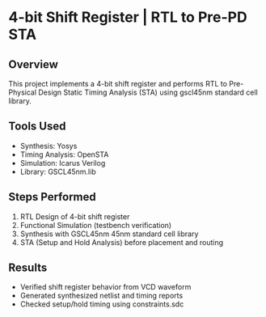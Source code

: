 # 4-bit Shift Register | RTL to Pre-PD STA

## Overview
This project implements a 4-bit shift register and performs RTL to Pre-Physical Design Static Timing Analysis (STA) using gscl45nm standard cell library.

## Tools Used
- Synthesis: Yosys  
- Timing Analysis: OpenSTA  
- Simulation: Icarus Verilog   
- Library: GSCL45nm.lib

## Steps Performed
1. RTL Design of 4-bit shift register  
2. Functional Simulation (testbench verification)  
3. Synthesis with GSCL45nm 45nm standard cell library  
4. STA (Setup and Hold Analysis) before placement and routing  

## Results
- Verified shift register behavior from VCD waveform  
- Generated synthesized netlist and timing reports  
- Checked setup/hold timing using constraints.sdc  